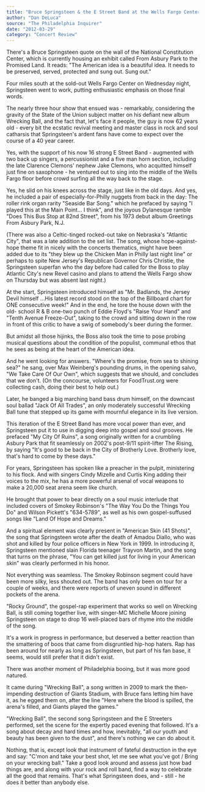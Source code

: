 ```yaml
---
title: "Bruce Springsteen & the E Street Band at the Wells Fargo Center"
author: "Dan DeLuca"
source: "The Philadelphia Inquirer"
date: "2012-03-29"
category: "Concert Review"
---
```


There's a Bruce Springsteen quote on the wall of the National Constitution Center, which is currently housing an exhibit called From Asbury Park to the Promised Land. It reads: "The American idea is a beautiful idea. It needs to be preserved, served, protected and sung out. Sung out."

Four miles south at the sold-out Wells Fargo Center on Wednesday night, Springsteen went to work, putting enthusiastic emphasis on those final words.

The nearly three hour show that ensued was - remarkably, considering the gravity of the State of the Union subject matter on his defiant new album Wrecking Ball, and the fact that, let's face it people, the guy is now 62 years old - every bit the ecstatic revival meeting and master class in rock and soul catharsis that Springsteen's ardent fans have come to expect over the course of a 40 year career.

Yes, with the support of his now 16 strong E Street Band - augmented with two back up singers, a percussionist and a five man horn section, including the late Clarence Clemons' nephew Jake Clemons, who acquitted himself just fine on saxophone - he ventured out to sing into the middle of the Wells Fargo floor before crowd surfing all the way back to the stage.

Yes, he slid on his knees across the stage, just like in the old days. And yes, he included a pair of especially-for-Philly nuggets from back in the day: The roller rink organ rarity "Seaside Bar Song." which he prefaced by saying "I played this at the Main Point... I think", and the joyous Dylanesque ramble "Does This Bus Stop at 82nd Street", from his 1973 debut album Greetings From Asbury Park, N.J.

(There was also a Celtic-tinged rocked-out take on Nebraska's "Atlantic City", that was a late addition to the set list. The song, whose hope-against-hope theme fit in nicely with the concerts thematics, might have been added due to its "they blew up the Chicken Man in Philly last night line" or perhaps to spite New Jersey's Republican Governor Chris Christie, the Springsteen superfan who the day before had called for the Boss to play Atlantic City's new Revel casino and plans to attend the Wells Fargo show on Thursday but was absent last night.)

At the start, Springsteen introduced himself as "Mr. Badlands, the Jersey Devil himself ...His latest record stood on the top of the Billboard chart for ONE consecutive week!" And in the end, he tore the house down with the old- school R & B one-two punch of Eddie Floyd's "Raise Your Hand" and "Tenth Avenue Freeze-Out", taking to the crowd and sitting down in the row in front of this critic to have a swig of somebody's beer during the former.

But amidst all those hijinks, the Boss also took the time to pose probing musical questions about the condition of the populist, communal ethos that he sees as being at the heart of the American idea.

And he went looking for answers. "Where's the promise, from sea to shining sea?" he sang, over Max Weinberg's pounding drums, in the opening salvo, "We Take Care Of Our Own", which suggests that we should, and concludes that we don't. (On the concourse, volunteers for FoodTrust.org were collecting cash, doing their best to help out.)

Later, he banged a big marching band bass drum himself, on the downcast soul ballad "Jack Of All Trades", an only moderately successful Wrecking Ball tune that stepped up its game with mournful elegance in its live version.

This iteration of the E Street Band has more vocal power than ever, and Springsteen put it to use in digging deep into gospel and soul grooves. He prefaced "My City Of Ruins", a song originally written for a crumbling Asbury Park that fit seamlessly on 2002's post-9/11 spirit-lifter The Rising, by saying "It's good to be back in the City of Brotherly Love. Brotherly love, that's hard to come by these days."

For years, Springsteen has spoken like a preacher in the pulpit, ministering to his flock. And with singers Cindy Mizelle and Curtis King adding their voices to the mix, he has a more powerful arsenal of vocal weapons to make a 20,000 seat arena seem like church.

He brought that power to bear directly on a soul music interlude that included covers of Smokey Robinson's "The Way You Do the Things You Do" and Wilson Pickett's "634-5789", as well as his own gospel-suffused songs like "Land Of Hope and Dreams."

And a spiritual element was clearly present in "American Skin (41 Shots)", the song that Springsteen wrote after the death of Amadou Diallo, who was shot and killed by four police officers in New York in 1999\. In introducing it, Springsteen mentioned slain Florida teenager Trayvon Martin, and the song that turns on the phrase, "You can get killed just for living in your American skin" was clearly performed in his honor.

Not everything was seamless. The Smokey Robinson segment could have been more silky, less shouted out. The band has only been on tour for a couple of weeks, and there were reports of uneven sound in different pockets of the arena.

"Rocky Ground", the gospel-rap experiment that works so well on Wrecking Ball, is still coming together live, with singer-MC Michelle Moore joining Springsteen on stage to drop 16 well-placed bars of rhyme into the middle of the song.

It's a work in progress in performance, but deserved a better reaction than the smattering of boos that came from disgruntled hip-hop haters. Rap has been around for nearly as long as Springsteen, but part of his fan base, it seems, would still prefer that it didn't exist.

There was another moment of Philadelphia booing, but it was more good natured.

It came during "Wrecking Ball", a song written in 2009 to mark the then- impending destruction of Giants Stadium, with Bruce fans letting him have it, as he egged them on, after the line "Here where the blood is spilled, the arena's filled, and Giants played the games."

"Wrecking Ball", the second song Springsteen and the E Streeters performed, set the scene for the expertly paced evening that followed. It's a song about decay and hard times and how, inevitably, "all our youth and beauty has been given to the dust", and there's nothing we can do about it.

Nothing, that is, except look that instrument of fateful destruction in the eye and say: "C'mon and take your best shot, let me see what you've got / Bring on your wrecking ball." Take a good look around and assess just how bad things are, and along with your rock and roll band, find a way to celebrate all the good that remains. That's what Springsteen does, and - still - he does it better than anybody else.
